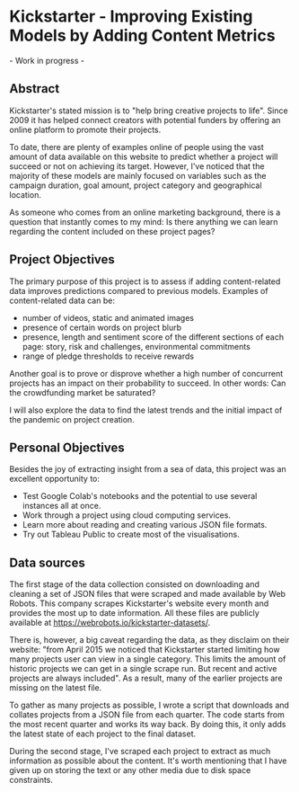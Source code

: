 # Kickstarter - Improving Existing Models by Adding Content Metrics 
\- Work in progress - 

## Abstract
Kickstarter's stated mission is to "help bring creative projects to life". Since 2009 it has helped connect creators with potential funders by offering an online platform to promote their projects.

To date, there are plenty of examples online of people using the vast amount of data available on this website to predict whether a project will succeed or not on achieving its target. However, I've noticed that the majority of these models are mainly focused on variables such as the campaign duration, goal amount, project category and geographical location.

As someone who comes from an online marketing background, there is a question that instantly comes to my mind: Is there anything we can learn regarding the content included on these project pages?

## Project Objectives
The primary purpose of this project is to assess if adding content-related data improves predictions compared to previous models. Examples of content-related data can be: 
- number of videos, static and animated images
- presence of certain words on project blurb
- presence, length and sentiment score of the different sections of each page: story, risk and challenges, environmental commitments
- range of pledge thresholds to receive rewards

Another goal is to prove or disprove whether a high number of concurrent projects has an impact on their probability to succeed. In other words: Can the crowdfunding market be saturated?

I will also explore the data to find the latest trends and the initial impact of the pandemic on project creation.

## Personal Objectives
Besides the joy of extracting insight from a sea of data, this project was an excellent opportunity to:

- Test Google Colab's notebooks and the potential to use several instances all at once.
- Work through a project using cloud computing services.
- Learn more about reading and creating various JSON file formats.
- Try out Tableau Public to create most of the visualisations.

## Data sources
The first stage of the data collection consisted on downloading and cleaning a set of JSON files that were scraped and made available by Web Robots. This company scrapes Kickstarter's website every month and provides the most up to date information. All these files are publicly available at https://webrobots.io/kickstarter-datasets/.

There is, however, a big caveat regarding the data, as they disclaim on their website: "from April 2015 we noticed that Kickstarter started limiting how many projects user can view in a single category. This limits the amount of historic projects we can get in a single scrape run. But recent and active projects are always included". As a result, many of the earlier projects are missing on the latest file.

To gather as many projects as possible, I wrote a script that downloads and collates projects from a JSON file from each quarter. The code starts from the most recent quarter and works its way back. By doing this, it only adds the latest state of each project to the final dataset.

During the second stage, I've scraped each project to extract as much information as possible about the content. It's worth mentioning that I have given up on storing the text or any other media due to disk space constraints.
